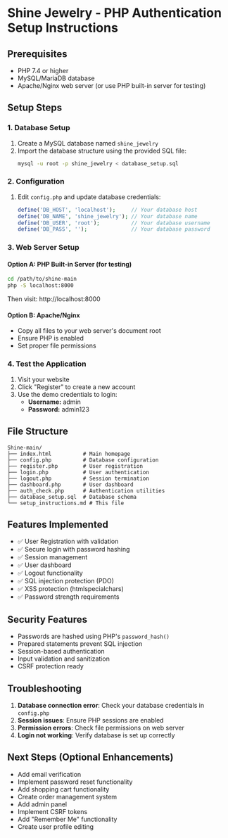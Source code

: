 # Shine Jewelry - PHP Authentication Setup Instructions

## Prerequisites
- PHP 7.4 or higher
- MySQL/MariaDB database
- Apache/Nginx web server (or use PHP built-in server for testing)

## Setup Steps

### 1. Database Setup
1. Create a MySQL database named `shine_jewelry`
2. Import the database structure using the provided SQL file:
   ```bash
   mysql -u root -p shine_jewelry < database_setup.sql
   ```

### 2. Configuration
1. Edit `config.php` and update database credentials:
   ```php
   define('DB_HOST', 'localhost');     // Your database host
   define('DB_NAME', 'shine_jewelry'); // Your database name
   define('DB_USER', 'root');          // Your database username
   define('DB_PASS', '');              // Your database password
   ```

### 3. Web Server Setup

#### Option A: PHP Built-in Server (for testing)
```bash
cd /path/to/shine-main
php -S localhost:8000
```
Then visit: http://localhost:8000

#### Option B: Apache/Nginx
- Copy all files to your web server's document root
- Ensure PHP is enabled
- Set proper file permissions

### 4. Test the Application
1. Visit your website
2. Click "Register" to create a new account
3. Use the demo credentials to login:
   - **Username:** admin
   - **Password:** admin123

## File Structure
```
Shine-main/
├── index.html          # Main homepage
├── config.php          # Database configuration
├── register.php        # User registration
├── login.php           # User authentication
├── logout.php          # Session termination
├── dashboard.php       # User dashboard
├── auth_check.php      # Authentication utilities
├── database_setup.sql  # Database schema
└── setup_instructions.md # This file
```

## Features Implemented
- ✅ User Registration with validation
- ✅ Secure login with password hashing
- ✅ Session management
- ✅ User dashboard
- ✅ Logout functionality
- ✅ SQL injection protection (PDO)
- ✅ XSS protection (htmlspecialchars)
- ✅ Password strength requirements

## Security Features
- Passwords are hashed using PHP's `password_hash()`
- Prepared statements prevent SQL injection
- Session-based authentication
- Input validation and sanitization
- CSRF protection ready

## Troubleshooting
1. **Database connection error**: Check your database credentials in `config.php`
2. **Session issues**: Ensure PHP sessions are enabled
3. **Permission errors**: Check file permissions on web server
4. **Login not working**: Verify database is set up correctly

## Next Steps (Optional Enhancements)
- Add email verification
- Implement password reset functionality
- Add shopping cart functionality
- Create order management system
- Add admin panel
- Implement CSRF tokens
- Add "Remember Me" functionality
- Create user profile editing
